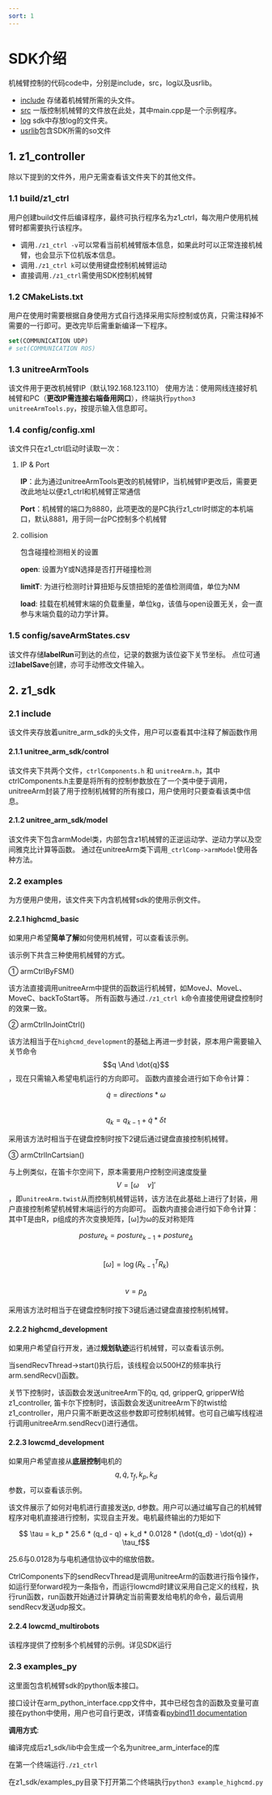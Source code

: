 ```yaml
---
sort: 1
---
```


# SDK介绍

机械臂控制的代码code中，分别是include，src，log以及usrlib。

+ [include](https://github.com/mrhouse-sweet/mechanical_arm_SDK-docs/tree/main/code/include) 存储着机械臂所需的头文件。
+ [src](https://github.com/mrhouse-sweet/mechanical_arm_SDK-docs/tree/main/code/src) 一版控制机械臂的文件放在此处，其中main.cpp是一个示例程序。
+ [log](https://github.com/mrhouse-sweet/mechanical_arm_SDK-docs/tree/main/code/log) sdk中存放log的文件夹。
+ [usrlib](https://github.com/mrhouse-sweet/mechanical_arm_SDK-docs/tree/main/code/usrlib)包含SDK所需的so文件

## 1. z1_controller

除以下提到的文件外，用户无需查看该文件夹下的其他文件。

### 1.1 build/z1_ctrl

用户创建build文件后编译程序，最终可执行程序名为z1_ctrl，每次用户使用机械臂时都需要执行该程序。

+ 调用`./z1_ctrl -v`可以常看当前机械臂版本信息，如果此时可以正常连接机械臂，也会显示下位机版本信息。
+ 调用`./z1_ctrl k`可以使用键盘控制机械臂运动
+ 直接调用`./z1_ctrl`需使用SDK控制机械臂

### 1.2 CMakeLists.txt

用户在使用时需要根据自身使用方式自行选择采用实际控制或仿真，只需注释掉不需要的一行即可。更改完毕后需重新编译一下程序。

```cmake
set(COMMUNICATION UDP)
# set(COMMUNICATION ROS)
```

### 1.3 unitreeArmTools

该文件用于更改机械臂IP（默认192.168.123.110）
使用方法：使用网线连接好机械臂和PC（**更改IP需连接右端备用网口**），终端执行`python3 unitreeArmTools.py`，按提示输入信息即可。

### 1.4 config/config.xml

该文件只在z1_ctrl启动时读取一次：

1. IP & Port

   **IP**：此为通过unitreeArmTools更改的机械臂IP，当机械臂IP更改后，需要更改此地址以便z1_ctrl和机械臂正常通信

   **Port**：机械臂的端口为8880，此项更改的是PC执行z1_ctrl时绑定的本机端口，默认8881，用于同一台PC控制多个机械臂

2. collision

    包含碰撞检测相关的设置

    **open**: 设置为Y或N选择是否打开碰撞检测

    **limitT**: 为进行检测时计算扭矩与反馈扭矩的差值检测阈值，单位为NM

    **load**: 挂载在机械臂末端的负载重量，单位kg，该值与open设置无关，会一直参与末端负载的动力学计算。

### 1.5 config/saveArmStates.csv

该文件存储**labelRun**可到达的点位，记录的数据为该位姿下关节坐标。
点位可通过**labelSave**创建，亦可手动修改文件输入。

## 2. z1_sdk

### 2.1 include

该文件夹存放着unitre_arm_sdk的头文件，用户可以查看其中注释了解函数作用

#### 2.1.1 unitree_arm_sdk/control

该文件夹下共两个文件，`ctrlComponents.h` 和 `unitreeArm.h`，其中ctrlComponents.h主要是将所有的控制参数放在了一个类中便于调用，unitreeArm封装了用于控制机械臂的所有接口，用户使用时只要查看该类中信息。

#### 2.1.2 unitree_arm_sdk/model

该文件夹下包含armModel类，内部包含z1机械臂的正逆运动学、逆动力学以及空间雅克比计算等函数。
通过在unitreeArm类下调用`_ctrlComp->armModel`使用各种方法。

### 2.2 examples

为方便用户使用，该文件夹下内含机械臂sdk的使用示例文件。

#### 2.2.1 highcmd_basic

如果用户希望**简单了解**如何使用机械臂，可以查看该示例。

该示例下共含三种使用机械臂的方式。

① armCtrlByFSM()

该方法直接调用unitreeArm中提供的函数运行机械臂，如MoveJ、MoveL、MoveC、backToStart等。
所有函数与通过`./z1_ctrl k`命令直接使用键盘控制时的效果一致。

② armCtrlInJointCtrl()

该方法相当于在`highcmd_development`的基础上再进一步封装，原本用户需要输入关节命令
$$q \And \dot{q}$$，现在只需输入希望电机运行的方向即可。
函数内直接会进行如下命令计算：  

$$\dot{q} = directions*\omega$$  
$$q_{k} = q_{k-1} + \dot{q}*\delta t$$

采用该方法时相当于在键盘控制时按下2键后通过键盘直接控制机械臂。

③ armCtrlInCartsian()

与上例类似，在笛卡尔空间下，原本需要用户控制空间速度旋量 $$V =[\omega \quad v]'$$ ，即`unitreeArm.twist`从而控制机械臂运转，该方法在此基础上进行了封装，用户直接控制希望机械臂末端运行的方向即可。
函数内直接会进行如下命令计算：
其中T是由R，p组成的齐次变换矩阵，[ω]为ω的反对称矩阵  

$$ posture_k = posture_{k-1}+posture_{\Delta}$$  
$$[\omega] = \log{(R_{k-1}^T R_k)}$$  
$$v=p_\Delta$$  

采用该方法时相当于在键盘控制时按下3键后通过键盘直接控制机械臂。

#### 2.2.2 highcmd_development

如果用户希望自行开发，通过**规划轨迹**运行机械臂，可以查看该示例。

当sendRecvThread->start()执行后，该线程会以500HZ的频率执行arm.sendRecv()函数。

关节下控制时，该函数会发送unitreeArm下的q, qd, gripperQ, gripperW给z1_controller,
笛卡尔下控制时，该函数会发送unitreeArm下的twist给z1_controller，用户只需不断更改这些参数即可控制机械臂。也可自己编写线程进行调用unitreeArm.sendRecv()进行通信。

#### 2.2.3 lowcmd_development

如果用户希望直接从**底层控制**电机的 $$q, \dot{q}, \tau_f, k_p, k_d$$ 参数，可以查看该示例。

该文件展示了如何对电机进行直接发送p, d参数。用户可以通过编写自己的机械臂程序对电机直接进行控制，实现自主开发。电机最终输出的力矩如下

$$ \tau = k_p * 25.6 * (q_d - q) + k_d * 0.0128 * (\dot{q_d} - \dot{q}) + \tau_f$$

25.6与0.0128为与电机通信协议中的缩放倍数。

CtrlComponents下的sendRecvThread是调用unitreeArm的函数进行指令操作，如运行至forward视为一条指令，而运行lowcmd时建议采用自己定义的线程，执行run函数，run函数开始通过计算确定当前需要发给电机的命令，最后调用sendRecv发送udp报文。

#### 2.2.4 lowcmd_multirobots

该程序提供了控制多个机械臂的示例。详见SDK运行

### 2.3 examples_py

这里面包含机械臂sdk的python版本接口。

接口设计在arm_python_interface.cpp文件中，其中已经包含的函数及变量可直接在python中使用，用户也可自行更改，详情查看[pybind11 documentation](https://pybind11.readthedocs.io/en/stable/)

**调用方式**:

编译完成后z1_sdk/lib中会生成一个名为unitree_arm_interface的库

在第一个终端运行`./z1_ctrl`

在z1_sdk/examples_py目录下打开第二个终端执行`python3 example_highcmd.py`
